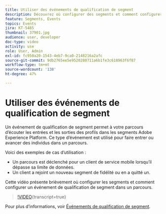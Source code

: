 ```yaml
---
title: Utiliser des événements de qualification de segment
description: Découvrez où configurer des segments et comment configurer un événement de qualification de segment dans un parcours.
feature: Segments, Events
topics: Events
jira: KT-5485
thumbnail: 37901.jpg
audience: user, developer
doc-type: video
activity: use
role: User, Admin
exl-id: fc950a20-1543-4eb7-9ca0-2148216a2afc
source-git-commit: 9db2765ee5e9520280711a6b1fe3c618963f6f87
workflow-type: tm+mt
source-wordcount: '138'
ht-degree: 47%

---
```


# Utiliser des événements de qualification de segment

Un événement de qualification de segment permet à votre parcours d’écouter les entrées et les sorties des profils dans les segments Adobe Experience Platform. Ce type d’événement est utilisé pour faire entrer ou avancer des individus dans un parcours.

Voici des exemples de cas d’utilisation :

* Un parcours est déclenché pour un client de service mobile lorsqu’il dépasse sa limite de données.
* Un client a rejoint un nouveau segment de fidélité ou en a quitté un.

Cette vidéo présente brièvement où configurer les segments et comment configurer un événement de qualification de segment dans un parcours.

>[!VIDEO](https://video.tv.adobe.com/v/37901?learn=on){transcript=true}

Pour plus d’informations, voir [Événements de qualification de segment](https://experienceleague.adobe.com/docs/journeys/using/building-journeys/about-journey-building/events-activities/segment-qualification-events.html?lang=en).
